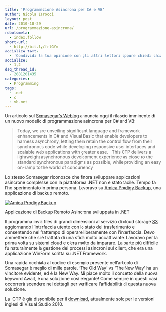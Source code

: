 ```yaml
---
title: 'Programmazione Asincrona per C# e VB'
author: Nicola Iarocci
layout: post
date: 2010-10-29
url: /programmazione-asincrona/
robotsmeta:
  - index,follow
short-url:
  - http://bit.ly/frlGYm
socialize_text:
  - 'Condividi la tua opinione con gli altri lettori oppure chiedi chiarimenti <a href="#comments">lasciando un commento</a>. Puoi anche <a href="http://nicolaiarocci.com/feed/" title="Syndicate this site using RSS">iscriverti al feed <abbr title="Really Simple Syndication">RSS</abbr></a> per tenerti aggiornato/a sugli articoli pubblicati. Ciao e grazie, Nicola.'
socialize:
  - 1,2
dsq_thread_id:
  - 2081201435
categories:
  - Programming
tags:
  - .net
  - c
  - vb-net
---
```

Un articolo sul <a title="Making Asynchronous Programming Easy" href="http://blogs.msdn.com/b/somasegar/archive/2010/10/28/making-asynchronous-programming-easy.aspx#" target="_blank">Somasegar&#8217;s Weblog</a> annuncia oggi il rilascio imminente di un nuovo modello di programmazione asincrona per C# and VB:

> Today, we are unveiling significant language and framework enhancements in C# and Visual Basic that enable developers to harness asynchrony, letting them retain the control flow from their synchronous code while developing responsive user interfaces and scalable web applications with greater ease.   This CTP delivers a lightweight asynchronous development experience as close to the standard synchronous paradigms as possible, while providing an easy on-ramp to the world of concurrency

Lo stesso Somasegar riconosce che finora sviluppare applicazioni asincrone complesse con la piattaforma .NET non è stato facile. Tempo fa l&#8217;ho sperimentato in prima persona. Lavoravo su [Amica Prodigy Backup][1], una applicazione di backup remoto.

<div id="attachment_2054" style="width: 490px" class="wp-caption aligncenter">
  <a href="http://gestionaleamica.com/Backup/"><img class="size-full wp-image-2054" title="Amica Prodigy Backup" src="http://i2.wp.com/nicolaiarocci.com/wp-content/uploads/backup1.png?w=480" alt="Amica Prodigy Backup" srcset="http://i2.wp.com/nicolaiarocci.com/wp-content/uploads/backup1.png?w=509 509w, http://i2.wp.com/nicolaiarocci.com/wp-content/uploads/backup1.png?resize=150%2C74 150w, http://i2.wp.com/nicolaiarocci.com/wp-content/uploads/backup1.png?resize=300%2C149 300w, http://i2.wp.com/nicolaiarocci.com/wp-content/uploads/backup1.png?resize=500%2C249 500w" sizes="(max-width: 509px) 100vw, 509px" data-recalc-dims="1" /></a>
  
  <p class="wp-caption-text">
    Applicazione di Backup Remoto Asincrona sviluppata in .NET
  </p>
</div>

Il programma invia files di grandi dimensioni al servizio di cloud storage [S3][2] aggiornando l&#8217;interfaccia utente con lo stato del trasferimento e consentendo nel frattempo di operare liberamente con l&#8217;interfaccia. Devo ammettere che si è trattata di una sfida molto accattivante. Lavoravo per la prima volta su sistemi cloud e c&#8217;era molto da imparare. La parte più difficile fu naturalmente la gestione dei processi asincroni sul client, che era una applicazione WinForm scritta su .NET Framework.

Una rapida occhiata al codice di esempio presente nell&#8217;articolo di Somasegar è meglio di mille parole. &#8216;The Old Way&#8217; vs &#8216;The New Way&#8217; ha un vincitore evidente, ed è la New Way. Mi piace molto il concetto della nuova keyword Await, è una soluzione così elegante! Come sempre in questi casi occorrerà scendere nei dettagli per verificare l&#8217;affidabilità di questa nuova soluzione.

La  CTP è già disponibile per il <a title="Download the new Asynchronous Programming CTP" href="http://www.microsoft.com/downloads/en/details.aspx?FamilyID=18712f38-fcd2-4e9f-9028-8373dc5732b2&displaylang=en" target="_blank">download</a>, attualmente solo per le versioni inglesi di Visual Studio 2010.

 [1]: http://gestionaleamica.com/Backup/
 [2]: http://aws.amazon.com/s3/
